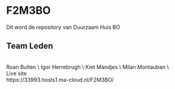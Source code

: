 # F2M3BO
Dit word de repository van Duurzaam Huis BO  
## Team Leden
<br>
Roan Bulten \
Igor Herrebrugh \
Kiet Mandjes  \
Milan Montauban  \
<br/>
Live site  
<br>
https://33993.hosts1.ma-cloud.nl/F2M3BO/
